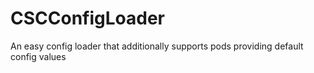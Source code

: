 # CSCConfigLoader
An easy config loader that additionally supports pods providing default config values
